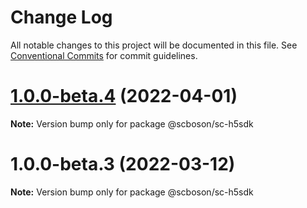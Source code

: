 # Change Log

All notable changes to this project will be documented in this file.
See [Conventional Commits](https://conventionalcommits.org) for commit guidelines.

# [1.0.0-beta.4](http://58.22.61.222:18001/smart-city-ui/sc-boson.git/compare/@scboson/sc-h5sdk@1.0.0-beta.3...@scboson/sc-h5sdk@1.0.0-beta.4) (2022-04-01)

**Note:** Version bump only for package @scboson/sc-h5sdk





# 1.0.0-beta.3 (2022-03-12)

**Note:** Version bump only for package @scboson/sc-h5sdk
